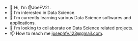 - 👋 Hi, I’m @JoeFV21.
- 👀 I’m interested in Data Science.
- 🌱 I’m currently learning various Data Science softwares and applications.
- 💞️ I’m looking to collaborate on Data Science related projects.
- 📫 How to reach me josephfv.123@gmail.com.

<!---
JoeFV21/JoeFV21 is a ✨ special ✨ repository because its `README.md` (this file) appears on your GitHub profile.
You can click the Preview link to take a look at your changes.
--->
